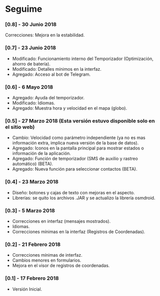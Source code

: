 # Seguime 

### [0.8] - 30 Junio 2018
Correcciones: Mejora en la estabilidad.

### [0.7] - 23 Junio 2018
* Modificado: Funcionamiento interno del Temporizador (Optimización, ahorro de batería).
* Modificado: Detalles mínimos en la interfaz.
* Agregado: Acceso al bot de Telegram.

### [0.6] - 6 Mayo 2018
* Agregado: Ayuda del temporizador.
* Modificado: Idiomas.
* Agregado: Muestra hora y velocidad en el mapa (globo).

### [0.5] - 27 Marzo 2018 (Esta versión estuvo disponible solo en el sitio web)
* Cambio: Velocidad como parámetro independiente (ya no es mas información extra, implica nueva versión de la base de datos).
* Agregado: Iconos en la pantalla principal para mostrar estados o información de la aplicación.
* Agregado: Función de temporizador (SMS de auxilio y rastreo automático) (BETA).
* Agregado: Nueva función para seleccionar contactos (BETA).

### [0.4] - 23 Marzo 2018
* Diseño: botones y cajas de texto con mejoras en el aspecto.
* Librerías: se quito los archivos .JAR y se actualizo la librería osmdroid.

### [0.3] - 5 Marzo 2018
* Correcciones en interfaz (mensajes mostrados).
* Idiomas.
* Correcciones mínimas en la interfaz (Registros de Coordenadas).

### [0.2] - 21 Febrero 2018
* Correcciones mínimas de interfaz.
* Cambios menores en formularios.
* Mejora en el visor de registros de coordenadas.

### [0.1] - 17 Febrero 2018
* Versión Inicial.
